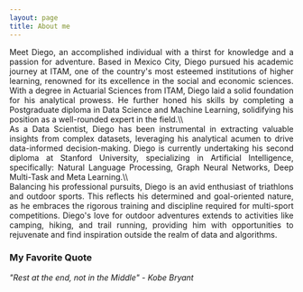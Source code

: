 ```yaml
---
layout: page
title: About me
---
```


<div style='text-align: justify;'>
Meet Diego, an accomplished individual with a thirst for knowledge and a passion for adventure. Based in Mexico City, Diego pursued his academic journey at ITAM, one of the country's most esteemed institutions of higher learning, renowned for its excellence in the social and economic sciences. With a degree in Actuarial Sciences from ITAM, Diego laid a solid foundation for his analytical prowess. He further honed his skills by completing a Postgraduate diploma in Data Science and Machine Learning, solidifying his position as a well-rounded expert in the field.\\</div>
  
<div style='text-align: justify;'>
As a Data Scientist, Diego has been instrumental in extracting valuable insights from complex datasets, leveraging his analytical acumen to drive data-informed decision-making. Diego is currently undertaking his second diploma at Stanford University, specializing in Artificial Intelligence, specifically: Natural Language Processing, Graph Neural Networks, Deep Multi-Task and Meta Learning.\\</div>

<div style='text-align: justify;'>
Balancing his professional pursuits, Diego is an avid enthusiast of triathlons and outdoor sports. This reflects his determined and goal-oriented nature, as he embraces the rigorous training and discipline required for multi-sport competitions. Diego's love for outdoor adventures extends to activities like camping, hiking, and trail running, providing him with opportunities to rejuvenate and find inspiration outside the realm of data and algorithms.</div>

### My Favorite Quote

_"Rest at the end, not in the Middle" - Kobe Bryant_
